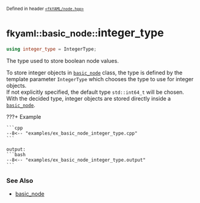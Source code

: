 <small>Defined in header [`<fkYAML/node.hpp>`](https://github.com/fktn-k/fkYAML/blob/develop/include/fkYAML/node.hpp)</small>

# <small>fkyaml::basic_node::</small>integer_type

```cpp
using integer_type = IntegerType;
```

The type used to store boolean node values.  

To store integer objects in [`basic_node`](index.md) class, the type is defined by the template parameter `IntegerType` which chooses the type to use for integer objects.  
If not explicitly specified, the default type `std::int64_t` will be chosen.  
With the decided type, integer objects are stored directly inside a [`basic_node`](index.md).  

???+ Example

    ```cpp
    --8<-- "examples/ex_basic_node_integer_type.cpp"
    ```

    output:
    ```bash
    --8<-- "examples/ex_basic_node_integer_type.output"
    ```

### **See Also**

* [basic_node](index.md)
